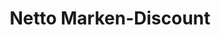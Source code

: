 ---
title: "Netto Marken-Discount"
url: /bielefeld/netto-marken-discount-detmolder-strasse/
shop: Supermarkt
---